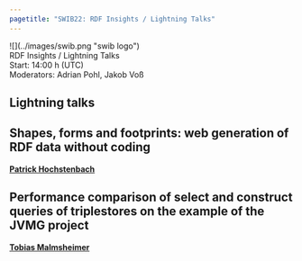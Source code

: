 ```yaml
---
pagetitle: "SWIB22: RDF Insights / Lightning Talks"
---
```



<div id="top">
<div class="column left">![](../images/swib.png "swib logo")</div>
<div class="column middle">RDF Insights / Lightning Talks</div>
<div class="column right"> Start: 14:00 h (UTC)</div>
</div>

<div id="prog">
<div>Moderators: Adrian Pohl, Jakob Voß</div>

    



## Lightning talks

<b></b>



## Shapes, forms and footprints: web generation of RDF data without coding

<b><u>Patrick Hochstenbach</u></b>



## Performance comparison of select and construct queries of triplestores on the example of the JVMG project

<b><u>Tobias Malmsheimer</u></b>



</div>


<script src="../scripts/simplyCountdown.min.js"></script>
<script>
    simplyCountdown('.simply-countdown', {
            year: 2022, // required
            month: 12, // required
            day: 01, // required
            hours: 14, // Default is 0 [0-23] integer
            minutes: 00, // Default is 0 [0-59] integer
            seconds: 0, // Default is 0 [0-59] integer
            words: { //words displayed into the countdown
                days: { singular: 'day', plural: 'days' },
                hours: { singular: 'hour', plural: 'hours' },
                minutes: { singular: 'minute', plural: 'minutes' },
                seconds: { singular: 'second', plural: 'seconds' }
            },
            plural: true, //use plurals
            inline: true, //set to true to get an inline basic countdown like : 24 days, 4 hours, 2 minutes, 5 seconds
            inlineClass: 'simply-countdown-inline', //inline css span class in case of inline = true
            // in case of inline set to false
            enableUtc: false, //Use UTC or not - default : false
            onEnd: function() { return; }, //Callback on countdown end, put your own function here
            refresh: 1000, // default refresh every 1s
            sectionClass: 'simply-section', //section css class
            amountClass: 'simply-amount', // amount css class
            wordClass: 'simply-word', // word css class
            zeroPad: false,
            countUp: false
    });
</script>

